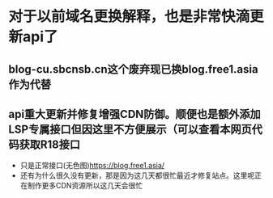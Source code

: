 # 对于以前域名更换解释，也是非常快滴更新api了
## blog-cu.sbcnsb.cn这个废弃现已换blog.free1.asia作为代替
## api重大更新并修复增强CDN防御。顺便也是额外添加LSP专属接口但因这里不方便展示（可以查看本网页代码获取R18接口
- 只是正常接口(无色图)https://blog.free1.asia/
- 还有为什么很久没有更新，那是因为这几天都很忙最近才修复站点。这里呢正在制作更多CDN资源所以这几天会很忙
<!--如有特殊要求可以尝试R18接口https://blog.free1.asia/blogs/R18-->